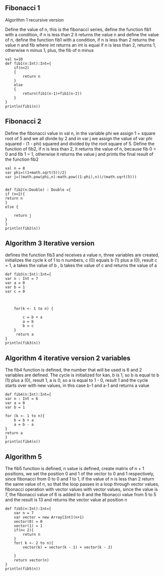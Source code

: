 
## Fibonacci 1

Algorithm 1 recursive version

Define the value of n, this is the fibonacci series, define the function fib1 with a condition, if n is less than 2 it returns the value n and define the value of n, define the function fib1 with a condition, if n is less than 2 returns the value n and fib where int returns an int is equal if n is less than 2, returns 1, otherwise n minus 1, plus, the fib of n minus

```
val n=10 
def fib1(n:Int):Int={
    if(n<2)
    {
        return n
    }
    else 
    {
        return(fib1(n-1)+fib1(n-2))
    }
}
println(fib1(n))
```

## Fibonacci 2

Define the fibonacci value in val n, in the variable phi we assign 1 + square root of 5 and we all divide by 2 and in var j we assign the value of var phi squared - (1 - phi) squared and divided by the root square of 5.
Define the function of fib2, if n is less than 2, it returns the value of n, because fib 0 = 0 and fib 1 = 1, otherwise it returns the value j and prints the final result of the function fib2

```
val n = 8 
var phi=((1+math.sqrt(5))/2) 
var j=((math.pow(phi,n)-math.pow((1-phi),n))/(math.sqrt(5))) 


def fib2(n:Double) : Double ={
if (n<2){
return n
}
else {

    return j
}
}
println(fib2(n))
```
## Algorithm 3 Iterative version

defines the function fib3 and receives a value n, three variables are created, initializes the cycle k of 1 to n numbers, c (0) equals b (1) plus a (0), result c = 1, a takes the value of b , b takes the value of c and returns the value of a

```
def fib3(n:Int):Int={
var n : Int = 7  
var a = 0 
var b = 1 
var c = 0 



    for(k <- 1 to n) {
        
        c = b + a 
        a = b 
        b = c  
    }
     return a 
}
println(fib3(n)) 
```

## Algorithm 4 iterative version 2 variables

The fib4 function is defined, the number that will be used is 6 and 2 variables are defined. The cycle is initialized for kan, b is 1, so b is equal to b (1) plus a (0), result 1, a is 0, so a is equal to 1 - 0, result 1 and the cycle starts over with new values, in this case b-1 and a-1 and returns a value

```
def fib4(n:Int):Int={ 
var n : Int = 6 
var a = 0 
var b = 1 

for (k <- 1 to n){
    b = b + a 
    a = b - a 
}
return a 
}
println(fib4(n))
```

## Algorithm 5

The fib5 function is defined, n value is defined, create matrix of n + 1 positions, we set the position 0 and 1 of the vector to 0 and 1 respectively, since fibonacci from 0 to 0 and 1 to 1, if the value of n is less than 2 return the same value of n, so that the loop passes in a loop through vector values, fibonacci operation with vector values ​​with vector values, since the value is 7, the fibonacci value of 6 is added to 8 and the fibonacci value from 5 to 5 and the result is 13 and returns the vector value at position n

```
def fib5(n:Int):Int={
    var n = 7 
    var vector = new Array[Int](n+1) 
    vector(0) = 0 
    vector(1) = 1
    if(n< 2){ 
        return n 
    }
    for( k <- 2 to n){ 
        vector(k) = vector(k - 1) + vector(k - 2) 
        
    }
    return vector(n)
}
println(fib5(n))
```